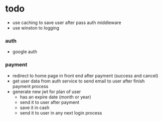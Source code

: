 # todo

- use caching to save user after pass auth middleware
- use winston to logging

<!-- - req.socket.remoteAddress() -->

### auth

- google auth
  <!-- - build forget password endpoint -->
  <!-- - verifyHandler error Cannot set headers after they are sent to the client -->

### payment

- redirect to home page in front end after payment (success and cancel)
- get user data from auth service to send email to user after finish payment process
- generate new jwt for plan of user
  - has an expire date (month or year)
  - send it to user after payment
  - save it in cash
  - send it to user in any next login process

<!-- - build payment by card (using strip) -->
